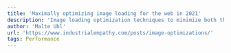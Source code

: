 ```yaml
---
title: 'Maximally optimizing image loading for the web in 2021'
description: 'Image loading optimization techniques to minimize both the bandwidth used for loading images on the web and the CPU usage for image display.'
author: 'Malte Ubl'
url: 'https://www.industrialempathy.com/posts/image-optimizations/'
tags: Performance
---
```

